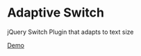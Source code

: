 Adaptive Switch
===============

jQuery Switch Plugin that adapts to text size

[Demo](http://sourcebox.io/9fe9772842e210e6433a5daea9bf7774/html)
